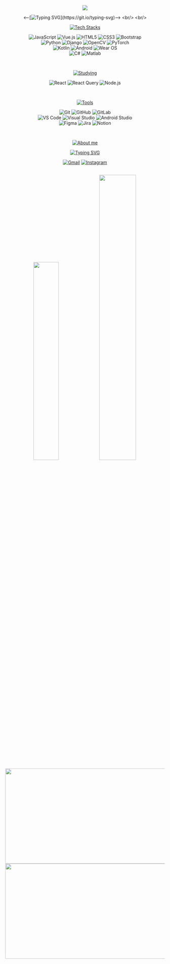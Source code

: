 <div align="center">

<img src="https://capsule-render.vercel.app/api?type=waving&color=EBEDDF&text=&animation=twinkling&height=80" />

<--[![Typing SVG](https://readme-typing-svg.herokuapp.com?font=Montserrat&weight=700&size=45&duration=3500&pause=1000000000&color=482E42&center=true&vCenter=true&multiline=true&repeat=true&width=1000&height=100&lines=Welcome+to+hyerongii's+GitHub!)](https://git.io/typing-svg)-->
<br/>   
<br/>  

  [![Tech Stacks](https://readme-typing-svg.herokuapp.com?font=Montserrat&weight=500&size=24&pause=1000000&color=333A2F&center=true&vCenter=true&width=435&lines=📂+Tech+Stacks)](https://git.io/typing-svg)
<br/>    
  
  ![JavaScript](https://img.shields.io/badge/javascript-%23323330.svg?style=for-the-badge&logo=javascript&logoColor=%23F7DF1E)
  ![Vue.js](https://img.shields.io/badge/vuejs-%2335495e.svg?style=for-the-badge&logo=vuedotjs&logoColor=%234FC08D)
  ![HTML5](https://img.shields.io/badge/html5-%23E34F26.svg?style=for-the-badge&logo=html5&logoColor=white)
  ![CSS3](https://img.shields.io/badge/css3-%231572B6.svg?style=for-the-badge&logo=css3&logoColor=white)
  ![Bootstrap](https://img.shields.io/badge/bootstrap-%238511FA.svg?style=for-the-badge&logo=bootstrap&logoColor=white)   
  ![Python](https://img.shields.io/badge/python-3670A0?style=for-the-badge&logo=python&logoColor=ffdd54)
  ![Django](https://img.shields.io/badge/django-%23092E20.svg?style=for-the-badge&logo=django&logoColor=white)
  ![OpenCV](https://img.shields.io/badge/opencv-%23white.svg?style=for-the-badge&logo=opencv&logoColor=white)
  ![PyTorch](https://img.shields.io/badge/PyTorch-%23EE4C2C.svg?style=for-the-badge&logo=PyTorch&logoColor=white)   
  ![Kotlin](https://img.shields.io/badge/kotlin-%237F52FF.svg?style=for-the-badge&logo=kotlin&logoColor=white)
  ![Android](https://img.shields.io/badge/Android-3DDC84?style=for-the-badge&logo=android&logoColor=white)
  ![Wear OS](https://img.shields.io/badge/-Wear%20OS-4285F4?style=for-the-badge&logo=wear-os&logoColor=white)   
  ![C#](https://img.shields.io/badge/c%23-%23239120.svg?style=for-the-badge&logo=csharp&logoColor=white)
  ![Matlab](https://img.shields.io/badge/Matlab-0076a8?style=for-the-badge&logo=Matlab&logoColor=white)

  <br/>

  [![Studying](https://readme-typing-svg.herokuapp.com?font=Montserrat&weight=500&size=24&pause=1000000&color=333A2F&center=true&vCenter=true&width=435&lines=📗+Studying)](https://git.io/typing-svg)
<br/>   
  
  ![React](https://img.shields.io/badge/React-61DAFB?style=for-the-badge&logo=React&logoColor=white)
  ![React Query](https://img.shields.io/badge/React_Query-FF4154?style=for-the-badge&logo=React_Query&logoColor=white)
  ![Node.js](https://img.shields.io/badge/Node.js-339933?style=for-the-badge&logo=Node.js&logoColor=white)

  <br/>

  [![Tools](https://readme-typing-svg.herokuapp.com?font=Montserrat&weight=500&size=24&pause=1000000&color=333A2F&center=true&vCenter=true&width=435&lines=🛠️+Tools)](https://git.io/typing-svg)
<br/>   
  
  ![Git](https://img.shields.io/badge/git-%23F05032.svg?&style=for-the-badge&logo=git&logoColor=white)
  ![GitHub](https://img.shields.io/badge/github-%23181717.svg?&style=for-the-badge&logo=github&logoColor=white)
  ![GitLab](https://img.shields.io/badge/gitlab-%23FCA121.svg?&style=for-the-badge&logo=gitlab&logoColor=black)   
  ![VS Code](https://img.shields.io/badge/visual%20studio%20code-%23007ACC.svg?&style=for-the-badge&logo=visual%20studio%20code&logoColor=white)
  ![Visual Studio](https://img.shields.io/badge/visual%20studio-%235C2D91.svg?&style=for-the-badge&logo=visual%20studio&logoColor=white)
  ![Android Studio](https://img.shields.io/badge/android%20studio-%233DDC84.svg?&style=for-the-badge&logo=android%20studio&logoColor=black)    
  ![Figma](https://img.shields.io/badge/Figma-F24E1E?style=for-the-badge&logo=Figma&logoColor=white)
  ![Jira](https://img.shields.io/badge/jira-%230052CC.svg?&style=for-the-badge&logo=jira&logoColor=white)
  ![Notion](https://img.shields.io/badge/Notion-000000?style=for-the-badge&logo=Notion&logoColor=white)

  <br/>

  [![About me](https://readme-typing-svg.herokuapp.com?font=Montserrat&weight=500&size=24&pause=1000000&color=333A2F&center=true&vCenter=true&width=435&lines=😺+About+me+😺)](https://git.io/typing-svg)
<br/> 

[![Typing SVG](https://readme-typing-svg.herokuapp.com?font=Montserrat&pause=1000&color=482E42&center=true&vCenter=true&width=435&lines=Turning+coffee+into+code;And+cat+lover)](https://git.io/typing-svg)

  
  [![Gmail](https://img.shields.io/badge/Gmail-EA4335?style=for-the-badge&logo=Gmail&logoColor=white)](mailto:heyrong22@gmail.com)
  [![Instagram](https://img.shields.io/badge/instagram-%23E4405F.svg?&style=for-the-badge&logo=instagram&logoColor=white)](https://www.instagram.com/_hyerongii/)

  <br/>
  
<img src="https://github-readme-stats.vercel.app/api?username=hyerongii&show_icons=true&theme=transparent" width="40%" />
<img src="https://github-readme-stats.vercel.app/api/top-langs/?username=hyerongii&layout=compact&theme=transparent&langs_count=4&card_width=400" width="48%" />


  <br/>
  <a href="https://www.gitanimals.org/en_US?utm_medium=image&utm_source=hyerongii&utm_content=line">
    <img src="https://render.gitanimals.org/lines/hyerongii?pet-id=684655130920713470" width="600" height="300" />
  </a>
  <a href="https://www.solve-nyang.com">
    <img src="https://api.solve-nyang.com/compose/heyrong22" width="600" height="300"/>
  </a>
</div>
